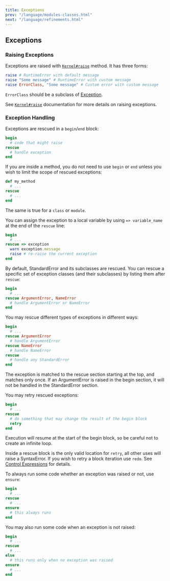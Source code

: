 ```yaml
---
title: Exceptions
prev: "/language/modules-classes.html"
next: "/language/refinements.html"
---
```


## Exceptions

### Raising Exceptions

Exceptions are raised with <a
href='https://ruby-doc.org/core-2.5.0/Kernel.html#method-i-raise'
class='ruby-doc remote' target='_blank'>`Kernel#raise`</a> method. It
has three forms:


```ruby
raise # RuntimeError with default message
raise "Some message" # RuntimeError with custom message
raise ErrorClass, "Some message" # Custom error with custom message
```

`ErrorClass` should be a subclass of
[Exception](../builtin/exception.md).

See <a href='https://ruby-doc.org/core-2.5.0/Kernel.html#method-i-raise'
class='ruby-doc remote' target='_blank'>`Kernel#raise`</a> documentation
for more details on raising exceptions.



### Exception Handling

Exceptions are rescued in a `begin`/`end` block:


```ruby
begin
  # code that might raise
rescue
  # handle exception
end
```

If you are inside a method, you do not need to use `begin` or `end`
unless you wish to limit the scope of rescued exceptions:


```ruby
def my_method
  # ...
rescue
  # ...
end
```

The same is true for a `class` or `module`.

You can assign the exception to a local variable by using `=>
variable_name` at the end of the `rescue` line:


```ruby
begin
  # ...
rescue => exception
  warn exception.message
  raise # re-raise the current exception
end
```

By default, StandardError and its subclasses are rescued. You can rescue
a specific set of exception classes (and their subclasses) by listing
them after `rescue`: 

```ruby
begin
  # ...
rescue ArgumentError, NameError
  # handle ArgumentError or NameError
end
```

You may rescue different types of exceptions in different ways:


```ruby
begin
  # ...
rescue ArgumentError
  # handle ArgumentError
rescue NameError
  # handle NameError
rescue
  # handle any StandardError
end
```

The exception is matched to the rescue section starting at the top, and
matches only once. If an ArgumentError is raised in the begin section,
it will not be handled in the StandardError section.

You may retry rescued exceptions:


```ruby
begin
  # ...
rescue
  # do something that may change the result of the begin block
  retry
end
```

Execution will resume at the start of the begin block, so be careful not
to create an infinite loop.

Inside a rescue block is the only valid location for `retry`, all other
uses will raise a SyntaxError. If you wish to retry a block iteration
use `redo`. See [Control Expressions](control-expressions.md) for
details.

To always run some code whether an exception was raised or not, use
`ensure`: 

```ruby
begin
  # ...
rescue
  # ...
ensure
  # this always runs
end
```

You may also run some code when an exception is not raised:


```ruby
begin
  # ...
rescue
  # ...
else
  # this runs only when no exception was raised
ensure
  # ...
end
```

